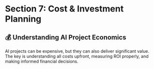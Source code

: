 # Section 7: Cost & Investment Planning

## 💰 Understanding AI Project Economics

AI projects can be expensive, but they can also deliver significant value. The key is understanding all costs upfront, measuring ROI properly, and making informed financial decisions.

